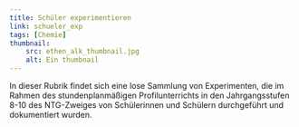 ```yaml
---
title: Schüler experimentieren
link: schueler_exp
tags: [Chemie]
thumbnail: 
    src: ethen_alk_thumbnail.jpg
    alt: Ein thumbnail
---
```

<p>In dieser Rubrik findet sich eine lose Sammlung von Experimenten, die im Rahmen des stundenplanmäßigen Profilunterrichts in den Jahrgangsstufen 8-10 des NTG-Zweiges von Schülerinnen und Schülern durchgeführt und dokumentiert wurden.</p>
